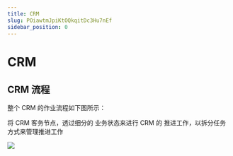 ```yaml
---
title: CRM
slug: POiawtmJpiKtOQkqitDc3Hu7nEf
sidebar_position: 0
---
```



# CRM

## CRM 流程

整个 CRM 的作业流程如下图所示：

将 CRM 客务节点，透过细分的 业务状态来进行 CRM 的 推进工作，以拆分任务方式来管理推进工作

<img src="/assets/A9Libe0HHoiK5VxU1PjcSUpinad.png" src-width="744" src-height="616" align="center"/>

